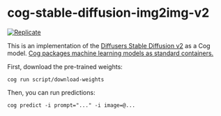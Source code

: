 # cog-stable-diffusion-img2img-v2


[![Replicate](https://replicate.com/replicate/stable-diffusion-img2img/badge)](https://replicate.com/replicate/stable-diffusion-img2img) 

This is an implementation of the [Diffusers Stable Diffusion v2](https://huggingface.co/stabilityai/stable-diffusion-2) as a Cog model. [Cog packages machine learning models as standard containers.](https://github.com/replicate/cog)

First, download the pre-trained weights:

    cog run script/download-weights 

Then, you can run predictions:

    cog predict -i prompt="..." -i image=@... 
